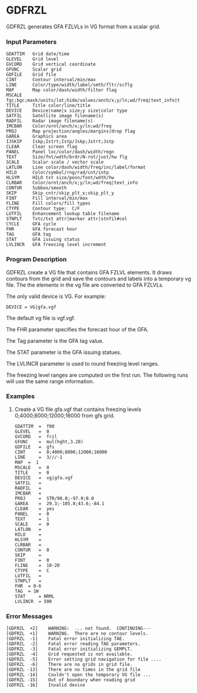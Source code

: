# GDFRZL

GDFRZL generates GFA FZLVLs in VG format from a scalar grid.

### Input Parameters
 
    GDATTIM   Grid date/time
    GLEVEL    Grid level
    GVCORD    Grid vertical coordinate
    GFUNC     Scalar grid
    GDFILE    Grid file
    CINT      Contour interval/min/max
    LINE      Color/type/width/label/smth/fltr/scflg
    MAP       Map color/dash/width/filter flag
    MSCALE    fgc;bgc;mask/units/lat;hide/values/anch/x;y/ln;wd/freq|text_info|t
    TITLE     Title color/line/title
    DEVICE    Device|name|x size;y size|color type
    SATFIL    Satellite image filename(s)
    RADFIL    Radar image filename(s)
    IMCBAR    Color/ornt/anch/x;y/ln;wd/freq
    PROJ      Map projection/angles/margins|drop flag
    GAREA     Graphics area
    IJSKIP    Iskp;Istrt;Istp/Jskp;Jstrt;Jstp
    CLEAR     Clear screen flag
    PANEL     Panel loc/color/dash/width/regn
    TEXT      Size/fnt/wdth/brdr/N-rot/just/hw flg
    SCALE     Scalar scale / vector scale
    LATLON    Line color/dash/width/freq/inc/label/format
    HILO      Color/symbol/rng/rad/cnt/intp
    HLSYM     HILO txt size/posn/font/wdth/hw
    CLRBAR    Color/ornt/anch/x;y/ln;wd/freq|text_info
    CONTUR    Subbox/smooth
    SKIP      Skip_cntr/skip_plt_x;skip_plt_y
    FINT      Fill interval/min/max
    FLINE     Fill colors/fill types
    CTYPE     Contour type:  C/F
    LUTFIL    Enhancement lookup table filename
    STNPLT    Txtc/txt attr|marker attr|stnfil#col
    CYCLE     GFA cycle
    FHR       GFA forecast hour
    TAG       GFA tag
    STAT      GFA issuing status
    LVLINCR   GFA freezing level increment
 
 

### Program Description
 
GDFRZL create a VG file that contains GFA FZLVL elements.
It draws contours from the grid and save the contours and
labels into a temporary vg file. The the elements in the vg
file are converted to GFA FZLVLs.

The only valid device is VG. For example:

    DEVICE = VG|gfa.vgf

The default vg file is vgf.vgf.

The FHR parameter specifies the forecast hour of the GFA.

The Tag parameter is the GFA tag value.

The STAT parameter is the GFA issuing statues.

The LVLINCR parameter is used to round freezing level ranges.

The freezing level ranges are computed on the first run. The
following runs will use the same range information.

 
### Examples
 
1.  Create a VG file gfa.vgf that contains freezing levels
0;4000;8000;12000;16000 from gfs grid.

        GDATTIM	 =  f00
        GLEVEL	 =  0
        GVCORD	 =  frzl
        GFUNC	 =  mul(hght,3.28)
        GDFILE	 =  gfs
        CINT	 =  0;4000;8000;12000;16000
        LINE	 =  3///-1
        MAP	 =  1
        MSCALE	 =  0
        TITLE	 =  0
        DEVICE	 =  vg|gfa.vgf
        SATFIL	 =
        RADFIL	 =
        IMCBAR   =
        PROJ	 =  STR/90.0;-97.0;0.0
        GAREA	 =  29.3;-105.8;43.6;-84.1
        CLEAR	 =  yes
        PANEL	 =  0
        TEXT	 =  1
        SCALE	 =  0
        LATLON	 =
        HILO	 =
        HLSYM	 =
        CLRBAR	 =
        CONTUR	 =  0
        SKIP	 =
        FINT	 =  0
        FLINE	 =  10-20
        CTYPE	 =  C
        LUTFIL   =
        STNPLT   =
        FHR	 = 0-6
        TAG	 = 1W
        STAT	 = NRML
        LVLINCR	 = 500

### Error Messages
 
    [GDFRZL  +2]    WARNING:  ... not found.  CONTINUING---
    [GDFRZL  +1]    WARNING.  There are no contour levels.
    [GDFRZL  -1]    Fatal error initializing TAE.
    [GDFRZL  -2]    Fatal error reading TAE parameters.
    [GDFRZL  -3]    Fatal error initializing GEMPLT.
    [GDFRZL  -4]    Grid requested is not available.
    [GDFRZL  -5]    Error setting grid navigation for file ....
    [GDFRZL  -6]    There are no grids in grid file.
    [GDFRZL -13]    There are no times in the grid file
    [GDFRZL -14]    Couldn't open the temporary VG file ...
    [GDFRZL -15]    Out of boundary when reading grid
    [GDFRZL -16]    Invalid device
